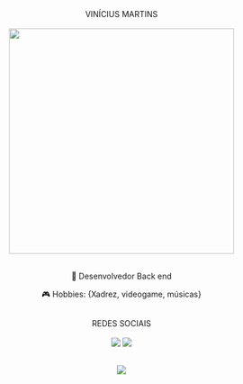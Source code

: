<div align="center"
   <h3>VINÍCIUS MARTINS</h3>
<div/>


<div align="center"><br>
   <img width="400" height="400"  src="https://media1.giphy.com/media/ggKcYuG0MzJhOzyGCd/giphy.gif?cid=ecf05e47p3pqu7yww2j2aylvasvo47rycp0jyllbr6u6jy0c&rid=giphy.gif&ct=g"/>
</div>

<div align="center"><br>
   <p>🍁 Desenvolvedor Back end</p>
   <p> 🎮 Hobbies: {Xadrez, videogame, músicas}</p>
</div>

##

<div align="center"
   <h3>REDES SOCIAIS</h3>
<div/>

<div align="center" style="display: inline_block"><br>
   <a href = "mailto:viniciusmartins01112@gmail.com"><img src="https://img.shields.io/badge/-Gmail-%23333?style=for-the-badge&logo=gmail&logoColor=white" target="_blank"></a>
   <a href="https://www.linkedin.com/in/marvin-dev/" target="_blank"><img src="https://img.shields.io/badge/-LinkedIn-%230077B5?style=for-the-badge&logo=linkedin&logoColor=white" target="_blank"></a>
</div>
  
##
  

  
  
<div align="center"> 
   <img alingn="center" src="https://profile-counter.glitch.me/Marvinus11/count.svg"/>
</div>

